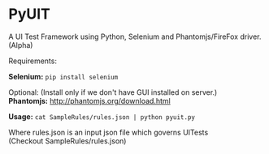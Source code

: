 PyUIT
=====

A UI Test Framework using Python, Selenium and Phantomjs/FireFox driver.(Alpha)

Requirements:

<b>Selenium:</b> ```pip install selenium``` 

Optional: (Install only if we don't have GUI installed on server.)<br>
<b>Phantomjs:</b> http://phantomjs.org/download.html

<b>Usage:</b> ```cat SampleRules/rules.json | python pyuit.py```

Where rules.json is an input json file which governs UITests<br>
(Checkout SampleRules/rules.json)